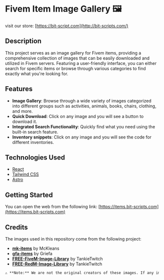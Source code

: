 # Fivem Item Image Gallery 🖼️

visit our store: [https://bit-script.com](http://bit-scripts.com/)

## Description

This project serves as an image gallery for Fivem items, providing a comprehensive collection of images that can be easily downloaded and utilized in Fivem servers. Featuring a user-friendly interface, you can either search for specific items or browse through various categories to find exactly what you're looking for.

## Features

- **Image Gallery**: Browse through a wide variety of images categorized into different groups such as activities, animals, books, chairs, clothing, and more.
- **Quick Download**: Click on any image and you will see a button to download it.
- **Integrated Search Functionality**: Quickly find what you need using the built-in search feature.
- **Inventory snippets**: Click on any image and you will see the code for different inventories.

## Technologies Used

- [React](https://reactjs.org/)
- [Tailwind CSS](https://tailwindcss.com/)
- [Astro](https://astro.build/)

## Getting Started

You can open the web from the following link:
[https://items.bit-scripts.com](https://items.bit-scripts.com)

## Credits

The images used in this repository come from the following project:

- **[mk-items](https://github.com/McKleans-Scripts)** by McKleans
- **[gfa-items](https://github.com/Griefa/gfa-items)** by Griefa
- **[FREE-FiveM-Image-Library](https://github.com/TankieTwitch/FREE-FiveM-Image-Library)** by TankieTwitch
- **[FREE-RedM-Image-Library](https://github.com/TankieTwitch/FREE-RedM-Image-Library/)** by TankieTwitch

```md
⚠ **Note:** We are not the original creators of these images. If any image has copyright restrictions not specified in the original repository, please let us know so we can take appropriate action.
```
